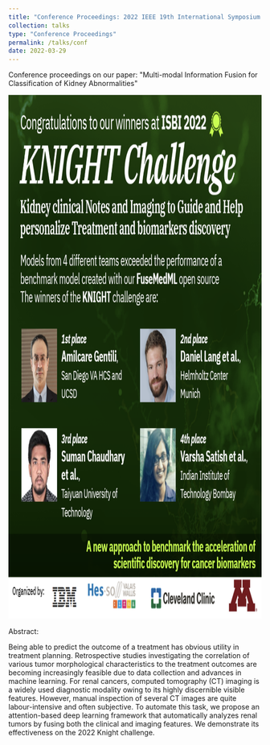 ```yaml
---
title: "Conference Proceedings: 2022 IEEE 19th International Symposium on Biomedical Imaging (ISBI)"
collection: talks
type: "Conference Proceedings"
permalink: /talks/conf
date: 2022-03-29
---
```

Conference proceedings on our paper: "Multi-modal Information Fusion for Classification of Kidney Abnormalities"

<img src="/images/knight_challenge.png"
     alt="Markdown icon"
     width="1042" height="1042"
     style="float: center; margin-right: 10px;" />

<p>Abstract:<br>

Being able to predict the outcome of a treatment has obvious utility in treatment planning. Retrospective studies investigating the correlation of various tumor morphological characteristics to the treatment outcomes are becoming increasingly feasible due to data collection and advances in machine learning. For renal cancers, computed tomography (CT) imaging is a widely used diagnostic modality owing to its highly discernible visible features. However, manual inspection of several CT images are quite labour-intensive and often subjective. To automate this task, we propose an attention-based deep learning framework that automatically analyzes renal tumors by fusing both the clinical and imaging features. We demonstrate its effectiveness on the 2022 Knight challenge.</p>
